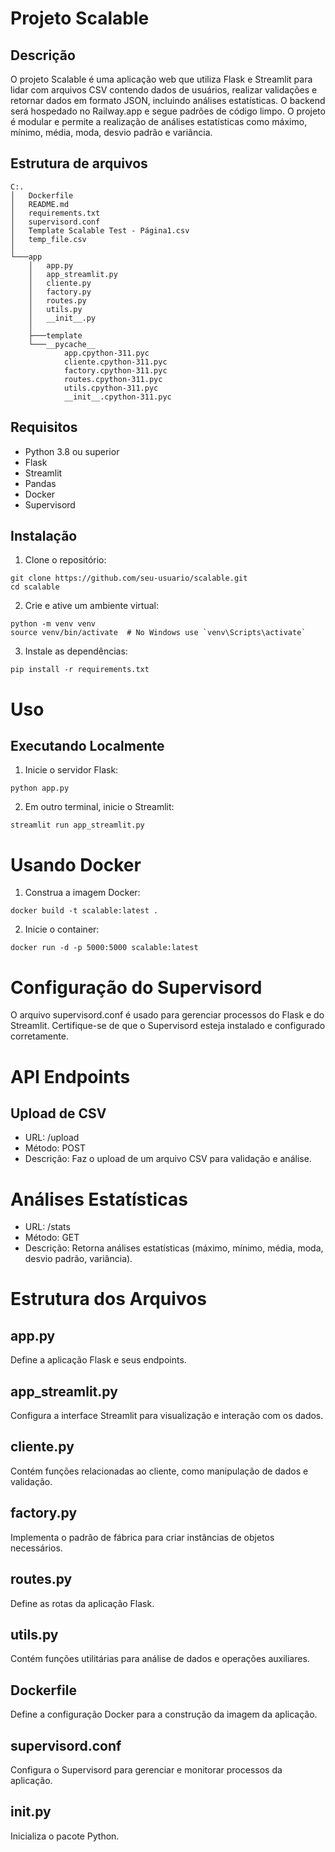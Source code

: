 # Projeto Scalable

## Descrição

O projeto Scalable é uma aplicação web que utiliza Flask e Streamlit para lidar com arquivos CSV contendo dados de usuários, realizar validações e retornar dados em formato JSON, incluindo análises estatísticas. O backend será hospedado no Railway.app e segue padrões de código limpo. O projeto é modular e permite a realização de análises estatísticas como máximo, mínimo, média, moda, desvio padrão e variância.


## Estrutura de arquivos

```
C:.
│   Dockerfile
│   README.md
│   requirements.txt
│   supervisord.conf
│   Template Scalable Test - Página1.csv
│   temp_file.csv
│
└───app
    │   app.py
    │   app_streamlit.py
    │   cliente.py
    │   factory.py
    │   routes.py
    │   utils.py
    │   __init__.py
    │
    ├───template
    └───__pycache__
            app.cpython-311.pyc
            cliente.cpython-311.pyc
            factory.cpython-311.pyc
            routes.cpython-311.pyc
            utils.cpython-311.pyc
            __init__.cpython-311.pyc
```

## Requisitos

- Python 3.8 ou superior
- Flask
- Streamlit
- Pandas
- Docker
- Supervisord

## Instalação

1. Clone o repositório:

```
git clone https://github.com/seu-usuario/scalable.git
cd scalable
```

2. Crie e ative um ambiente virtual:

```
python -m venv venv
source venv/bin/activate  # No Windows use `venv\Scripts\activate`
```

3. Instale as dependências:

```
pip install -r requirements.txt
```

# Uso
## Executando Localmente

1. Inicie o servidor Flask:

```
python app.py
```

2. Em outro terminal, inicie o Streamlit:

```
streamlit run app_streamlit.py
```

# Usando Docker

1. Construa a imagem Docker:

```
docker build -t scalable:latest .
```

2. Inicie o container:

```
docker run -d -p 5000:5000 scalable:latest
```


# Configuração do Supervisord
O arquivo supervisord.conf é usado para gerenciar processos do Flask e do Streamlit. Certifique-se de que o Supervisord esteja instalado e configurado corretamente.

# API Endpoints
## Upload de CSV
* URL: /upload
* Método: POST
* Descrição: Faz o upload de um arquivo CSV para validação e análise.


# Análises Estatísticas
* URL: /stats
* Método: GET
* Descrição: Retorna análises estatísticas (máximo, mínimo, média, moda, desvio padrão, variância).


# Estrutura dos Arquivos
## app.py
Define a aplicação Flask e seus endpoints.

## app_streamlit.py
Configura a interface Streamlit para visualização e interação com os dados.

## cliente.py
Contém funções relacionadas ao cliente, como manipulação de dados e validação.

## factory.py
Implementa o padrão de fábrica para criar instâncias de objetos necessários.

## routes.py
Define as rotas da aplicação Flask.

## utils.py
Contém funções utilitárias para análise de dados e operações auxiliares.

## Dockerfile
Define a configuração Docker para a construção da imagem da aplicação.

## supervisord.conf
Configura o Supervisord para gerenciar e monitorar processos da aplicação.

## __init__.py
Inicializa o pacote Python.


